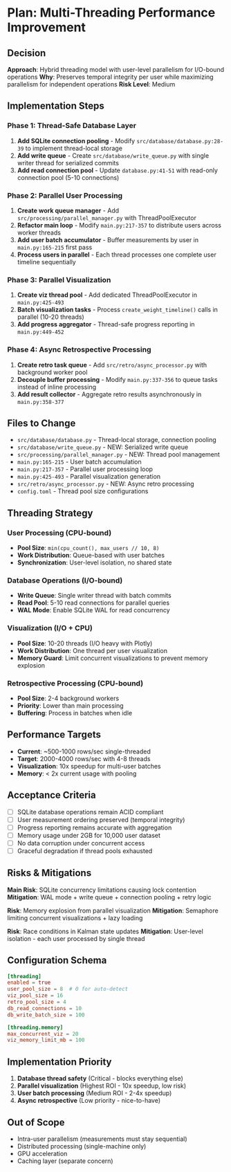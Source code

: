 # Plan: Multi-Threading Performance Improvement

## Decision
**Approach**: Hybrid threading model with user-level parallelism for I/O-bound operations
**Why**: Preserves temporal integrity per user while maximizing parallelism for independent operations
**Risk Level**: Medium

## Implementation Steps

### Phase 1: Thread-Safe Database Layer
1. **Add SQLite connection pooling** - Modify `src/database/database.py:28-39` to implement thread-local storage
2. **Add write queue** - Create `src/database/write_queue.py` with single writer thread for serialized commits
3. **Add read connection pool** - Update `database.py:41-51` with read-only connection pool (5-10 connections)

### Phase 2: Parallel User Processing
1. **Create work queue manager** - Add `src/processing/parallel_manager.py` with ThreadPoolExecutor
2. **Refactor main loop** - Modify `main.py:217-357` to distribute users across worker threads
3. **Add user batch accumulator** - Buffer measurements by user in `main.py:165-215` first pass
4. **Process users in parallel** - Each thread processes one complete user timeline sequentially

### Phase 3: Parallel Visualization
1. **Create viz thread pool** - Add dedicated ThreadPoolExecutor in `main.py:425-493`
2. **Batch visualization tasks** - Process `create_weight_timeline()` calls in parallel (10-20 threads)
3. **Add progress aggregator** - Thread-safe progress reporting in `main.py:449-452`

### Phase 4: Async Retrospective Processing
1. **Create retro task queue** - Add `src/retro/async_processor.py` with background worker pool
2. **Decouple buffer processing** - Modify `main.py:337-356` to queue tasks instead of inline processing
3. **Add result collector** - Aggregate retro results asynchronously in `main.py:358-377`

## Files to Change
- `src/database/database.py` - Thread-local storage, connection pooling
- `src/database/write_queue.py` - NEW: Serialized write queue
- `src/processing/parallel_manager.py` - NEW: Thread pool management
- `main.py:165-215` - User batch accumulation
- `main.py:217-357` - Parallel user processing loop
- `main.py:425-493` - Parallel visualization generation
- `src/retro/async_processor.py` - NEW: Async retro processing
- `config.toml` - Thread pool size configurations

## Threading Strategy

### User Processing (CPU-bound)
- **Pool Size**: `min(cpu_count(), max_users // 10, 8)`
- **Work Distribution**: Queue-based with user batches
- **Synchronization**: User-level isolation, no shared state

### Database Operations (I/O-bound)
- **Write Queue**: Single writer thread with batch commits
- **Read Pool**: 5-10 read connections for parallel queries
- **WAL Mode**: Enable SQLite WAL for read concurrency

### Visualization (I/O + CPU)
- **Pool Size**: 10-20 threads (I/O heavy with Plotly)
- **Work Distribution**: One thread per user visualization
- **Memory Guard**: Limit concurrent visualizations to prevent memory explosion

### Retrospective Processing (CPU-bound)
- **Pool Size**: 2-4 background workers
- **Priority**: Lower than main processing
- **Buffering**: Process in batches when idle

## Performance Targets
- **Current**: ~500-1000 rows/sec single-threaded
- **Target**: 2000-4000 rows/sec with 4-8 threads
- **Visualization**: 10x speedup for multi-user batches
- **Memory**: < 2x current usage with pooling

## Acceptance Criteria
- [ ] SQLite database operations remain ACID compliant
- [ ] User measurement ordering preserved (temporal integrity)
- [ ] Progress reporting remains accurate with aggregation
- [ ] Memory usage under 2GB for 10,000 user dataset
- [ ] No data corruption under concurrent access
- [ ] Graceful degradation if thread pools exhausted

## Risks & Mitigations

**Main Risk**: SQLite concurrency limitations causing lock contention
**Mitigation**: WAL mode + write queue + connection pooling + retry logic

**Risk**: Memory explosion from parallel visualization
**Mitigation**: Semaphore limiting concurrent visualizations + lazy loading

**Risk**: Race conditions in Kalman state updates
**Mitigation**: User-level isolation - each user processed by single thread

## Configuration Schema
```toml
[threading]
enabled = true
user_pool_size = 8  # 0 for auto-detect
viz_pool_size = 16
retro_pool_size = 4
db_read_connections = 10
db_write_batch_size = 100

[threading.memory]
max_concurrent_viz = 20
viz_memory_limit_mb = 100
```

## Implementation Priority
1. **Database thread safety** (Critical - blocks everything else)
2. **Parallel visualization** (Highest ROI - 10x speedup, low risk)
3. **User batch processing** (Medium ROI - 2-4x speedup)
4. **Async retrospective** (Low priority - nice-to-have)

## Out of Scope
- Intra-user parallelism (measurements must stay sequential)
- Distributed processing (single-machine only)
- GPU acceleration
- Caching layer (separate concern)